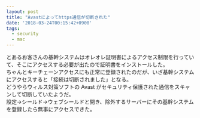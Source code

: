 ```yaml
---
layout: post
title: "Avastによってhttps通信が切断された"
date: '2018-03-24T00:15:42+0900'
tags:
  - security
  - mac
---
```


とあるお客さんの基幹システムはオレオレ証明書によるアクセス制限を行っていて、そこにアクセスする必要が出たので証明書をインストールした。  
ちゃんとキーチェーンアクセスにも正常に登録されたのだが、いざ基幹システムにアクセスすると「接続は切断されました」となる。  
どうやらウィルス対策ソフトの Avast がセキュリティ保護された通信をスキャンして切断していたようだ。  
設定→シールド→ウェブシールドと開き、除外するサーバーにその基幹システムを登録したら無事にアクセスできた。
